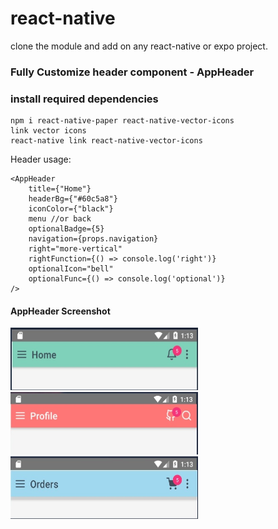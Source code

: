 # react-native

clone the module and add on any react-native or expo project. 

### Fully Customize header component - AppHeader

### install required dependencies
```
npm i react-native-paper react-native-vector-icons
link vector icons
react-native link react-native-vector-icons
```
Header usage:
```
<AppHeader
    title={"Home"}
    headerBg={"#60c5a8"}
    iconColor={"black"}
    menu //or back
    optionalBadge={5}
    navigation={props.navigation}
    right="more-vertical"
    rightFunction={() => console.log('right')}
    optionalIcon="bell"
    optionalFunc={() => console.log('optional')}
/>
```

#### AppHeader Screenshot
<div display="inline-block">
  <img src="/screenshots/header1.jpg" width="300" height="100" />
  <img src="/screenshots/header2.jpg" width="300" height="100" />
  <img src="/screenshots/header3.jpg" width="300" height="100" />
</div>

